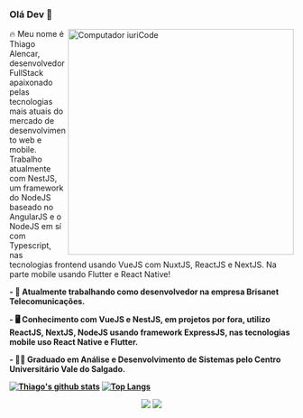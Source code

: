 ### Olá Dev 👋

<img src="https://raw.githubusercontent.com/MicaelliMedeiros/micaellimedeiros/master/image/computer-illustration.png" min-width="400px" max-width="400px" width="400px" align="right" alt="Computador iuriCode">

<p align="left">
  🔥  Meu nome é Thiago Alencar, desenvolvedor FullStack apaixonado pelas tecnologias mais atuais do mercado de desenvolvimento web e mobile. Trabalho atualmente com NestJS, um framework do NodeJS baseado no AngularJS e o NodeJS em sí com Typescript, nas tecnologias frontend usando VueJS com NuxtJS, ReactJS e NextJS. Na parte mobile usando Flutter e React Native!
</p>

<p align="left">
 <strong>
  - 🔭 Atualmente trabalhando como desenvolvedor na empresa Brisanet Telecomunicações.
</p>

<p align="left">
 <strong>
- 🖥 Conhecimento com VueJS e NestJS, em projetos por fora, utilizo ReactJS, NextJS, NodeJS usando framework ExpressJS, nas tecnologias mobile uso React Native e Flutter.
</p>

<p align="left">
 <strong>
-  🧑‍💻 Graduado em Análise e Desenvolvimento de Sistemas pelo Centro Universitário Vale do Salgado.
</p>

[![Thiago's github stats](https://github-readme-stats.vercel.app/api?username=ThiagoAlencar12&show_icons=true&theme=dracula)](https://github.com/anuraghazra/github-readme-stats)
[![Top Langs](https://github-readme-stats.vercel.app/api/top-langs/?username=ThiagoAlencar12&layout=compact&theme=dracula)](https://github.com/anuraghazra/github-readme-stats)


<p align="center">
  <a href="https://github.com/ThiagoAlencar12" alt="Instagram">
  <img src="https://img.shields.io/badge/-Github-000?style=for-the-badge&logo=Github&logoColor=white&link=https://github.com/ThiagoAlencar12"/></a>
  
  <a href="https://www.linkedin.com/in/thiagoalencardev/" alt="Linkedin">
  <img src="https://img.shields.io/badge/-Linkedin-0e76a8?style=for-the-badge&logo=Linkedin&logoColor=white&link=https://www.linkedin.com/in/thiagoalencardev/" /></a>
</p>  